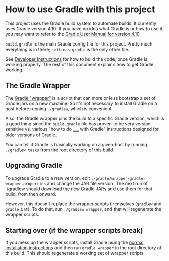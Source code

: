 # How to use Gradle with this project

This project uses the Gradle build system to automate builds. It currently uses Gradle version 4.10. If you have no idea what Gradle is or how to use it, you may want to refer to the [Gradle User Manual for version  4.10](https://docs.gradle.org/4.10/userguide/userguide.html).

`build.gradle` is the main Gradle config file for this project. Pretty much everything is in there; `settings.gradle` is the only other file.

See [Developer Instructions](DEVELOPERS.md) for how to build the code, once Gradle is working properly. The rest of this document explains how to get Gradle working.

## The Gradle Wrapper

The [Gradle "wrapper"](https://docs.gradle.org/4.10/userguide/gradle_wrapper.html) is a script that can more or less bootstrap a set of Gradle jars on a new machine. So it's not necessary to install Gradle on a host before running `./gradlew`, which is convenient.

Also, the Gradle wrapper pins the build to a specific Gradle version, which is a good thing since the `build.gradle` file has proven to be very version-sensitive vs. various "how to do ___ with Gradle" instructions designed for older versions of Gradle.

You can tell if Gradle is basically working on a given host by running `./gradlew tasks` from the root directory of this build.

## Upgrading Gradle

To upgrade Gradle to a new version, edit `./gradle/wrapper/gradle-wrapper.properties` and change the JAR file version. The next run of ./gradlew should download the new Gradle JARs and use them for that build, from then onward.

However, this doesn't replace the wrapper scripts themselves (`gradlew` and `gradle.bat`). To do that, run `./gradlew wrapper`, and that will regenerate the wrapper scripts.

## Starting over (if the wrapper scripts break)

If you mess up the wrapper scripts, install Gradle using the [normal installation instructions](https://gradle.org/install) and then run `gradle wrapper` in the root directory of this build. This should regenerate a working set of wrapper scripts.

